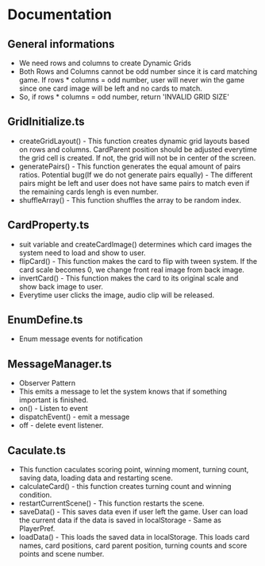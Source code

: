 # Documentation

## General informations

- We need rows and columns to create Dynamic Grids
- Both Rows and Columns cannot be odd number since it is card matching game. If rows * columns = odd number, user will never win the game since one card image will be left and no cards to match.
- So, if rows * columns = odd number, return 'INVALID GRID SIZE'

## GridInitialize.ts

- createGridLayout() - This function creates dynamic grid layouts based on rows and columns. CardParent position should be adjusted everytime the grid cell is created. If not, the grid will not be in center of the screen.
- generatePairs() - This function generates the equal amount of pairs ratios. Potential bug(If we do not generate pairs equally) - The different pairs might be left and user does not have same pairs to match even if the remaining cards lengh is even number.
- shuffleArray() - This function shuffles the array to be random index.

## CardProperty.ts

- suit variable and createCardImage() determines which card images the system need to load and show to user.
- flipCard() - This function makes the card to flip with tween system. If the card scale becomes 0, we change front real image from back image.
- invertCard() - This function makes the card to its original scale and show back image to user.
- Everytime user clicks the image, audio clip will be released.

## EnumDefine.ts

- Enum message events for notification

## MessageManager.ts
- Observer Pattern
- This emits a message to let the system knows that if something important is finished.
- on() - Listen to event
- dispatchEvent() - emit a message
- off - delete event listener.

## Caculate.ts

- This function caculates scoring point, winning moment, turning count, saving data, loading data and restarting scene.
- calculateCard() - this function creates turning count and winning condition.
- restartCurrentScene() - This function restarts the scene.
- saveData() - This saves data even if user left the game. User can load the current data if the data is saved in localStorage - Same as PlayerPref.
- loadData() - This loads the saved data in localStorage. This loads card names, card positions, card parent position, turning counts and score points and scene number.
